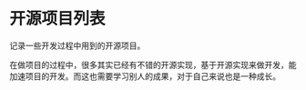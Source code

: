 # 开源项目列表
记录一些开发过程中用到的开源项目。

在做项目的过程中，很多其实已经有不错的开源实现，基于开源实现来做开发，能加速项目的开发。而这也需要学习别人的成果，对于自己来说也是一种成长。

